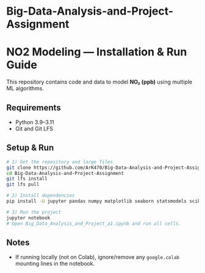 # Big-Data-Analysis-and-Project-Assignment
# NO2 Modeling — Installation & Run Guide

This repository contains code and data to model **NO₂ (ppb)** using multiple ML algorithms.

## Requirements
- Python 3.9–3.11
- Git and Git LFS

## Setup & Run
```bash
# 1) Get the repository and large files
git clone https://github.com/ArK470/Big-Data-Analysis-and-Project-Assignment.git
cd Big-Data-Analysis-and-Project-Assignment
git lfs install
git lfs pull

# 2) Install dependencies
pip install -U jupyter pandas numpy matplotlib seaborn statsmodels scikit-learn xgboost

# 3) Run the project
jupyter notebook
# Open Big_Data_Analysis_and_Project_a1.ipynb and run all cells.
```

## Notes
- If running locally (not on Colab), ignore/remove any `google.colab` mounting lines in the notebook.
